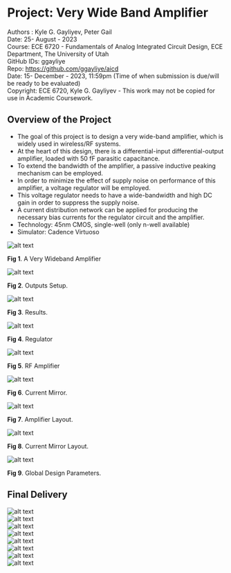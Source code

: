 # Project: Very Wide Band Amplifier

Authors : Kyle G. Gayliyev, Peter Gail <br>
Date: 25- August - 2023<br>
Course: ECE 6720 - Fundamentals of Analog Integrated Circuit Design, ECE Department, The University of Utah<br>
GitHub IDs: ggayliye <br>
Repo: https://github.com/ggayliye/aicd <br>
Date: 15- December - 2023, 11:59pm (Time of when submission is due/will be ready to be evaluated)<br>
Copyright: ECE 6720, Kyle G. Gayliyev  - This work may not be copied for use in Academic Coursework.

## Overview of the Project
* The goal of this project is to design a very wide-band amplifier, which is widely used in
wireless/RF systems.
* At the heart of this design, there is a differential-input differential-output amplifier,
loaded with 50 fF parasitic capacitance.
* To extend the bandwidth of the amplifier, a passive inductive peaking mechanism can be employed.
* In order to minimize the effect of supply noise on performance of this amplifier, a voltage regulator
will be employed.
* This voltage regulator needs to have a wide-bandwidth and high DC gain in order to
suppress the supply noise.
* A current distribution network can be applied for producing the necessary bias currents for the
regulator circuit and the amplifier.
* Technology: 45nm CMOS, single-well (only n-well available) 
* Simulator: Cadence Virtuoso

![alt text](https://github.com/ggayliye/aicd/blob/main/CadencePics/1.jpg)

**Fig 1**. A Very Wideband Amplifier  

![alt text](https://github.com/ggayliye/aicd/blob/main/CadencePics/9.jpg)

**Fig 2**. Outputs Setup. 					
					
![alt text](https://github.com/ggayliye/aicd/blob/main/CadencePics/10.jpg)

**Fig 3**. Results. 					

![alt text](https://github.com/ggayliye/aicd/blob/main/CadencePics/2.jpg)

**Fig 4**. Regulator 

![alt text](https://github.com/ggayliye/aicd/blob/main/CadencePics/3.jpg)

**Fig 5**. RF Amplifier 

![alt text](https://github.com/ggayliye/aicd/blob/main/CadencePics/4.jpg)

**Fig 6**. Current Mirror. 

![alt text](https://github.com/ggayliye/aicd/blob/main/CadencePics/5.jpg)

**Fig 7**. Amplifier Layout. 
					
![alt text](https://github.com/ggayliye/aicd/blob/main/CadencePics/6.jpg)

**Fig 8**. Current Mirror Layout. 				
					
![alt text](https://github.com/ggayliye/aicd/blob/main/CadencePics/8.jpg)

**Fig 9**. Global Design Parameters. 						
					
## Final Delivery 						
					
![alt text](https://github.com/ggayliye/aicd/blob/main/CadencePics/finalDeliver/1.jpg)			
![alt text](https://github.com/ggayliye/aicd/blob/main/CadencePics/finalDeliver/2.jpg)	
![alt text](https://github.com/ggayliye/aicd/blob/main/CadencePics/finalDeliver/3.jpg)	
![alt text](https://github.com/ggayliye/aicd/blob/main/CadencePics/finalDeliver/4.jpg)	
![alt text](https://github.com/ggayliye/aicd/blob/main/CadencePics/finalDeliver/5.jpg)	
![alt text](https://github.com/ggayliye/aicd/blob/main/CadencePics/finalDeliver/6.jpg)	
![alt text](https://github.com/ggayliye/aicd/blob/main/CadencePics/finalDeliver/7.jpg)	
![alt text](https://github.com/ggayliye/aicd/blob/main/CadencePics/finalDeliver/8.jpg)	


		
					
					